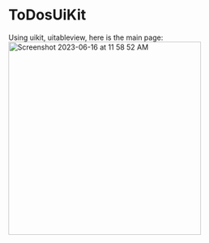 # ToDosUiKit
Using uikit, uitableview, here is the main page:
<img width="380" alt="Screenshot 2023-06-16 at 11 58 52 AM" src="https://github.com/yyxqqq777/ToDosUiKit/assets/88302638/1d4dcae5-4693-4ac8-a5f0-bc1eea3fbdcd">
